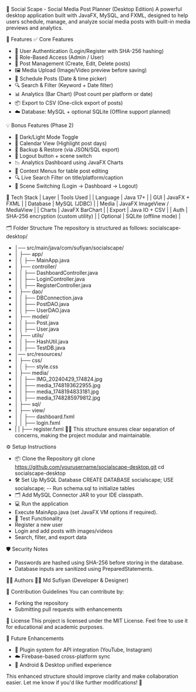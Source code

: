 📱 Social Scape - Social Media Post Planner (Desktop Edition)
A powerful desktop application built with JavaFX, MySQL, and FXML, designed to help users schedule, manage, and analyze social media posts with built-in media previews and analytics.

🚀 Features
✅ Core Features
- 🔐 User Authentication (Login/Register with SHA-256 hashing)
- 👥 Role-Based Access (Admin / User)
- 📝 Post Management (Create, Edit, Delete posts)
- 🖼️ Media Upload (Image/Video preview before saving)
- 📅 Schedule Posts (Date & time picker)
- 🔍 Search & Filter (Keyword + Date filter)
- 📊 Analytics (Bar Chart) (Post count per platform or date)
- 📦 Export to CSV (One-click export of posts)
- ☁️ Database: MySQL + optional SQLite (Offline support planned)

💡 Bonus Features (Phase 2)
- 🎨 Dark/Light Mode Toggle
- 🧭 Calendar View (Highlight post days)
- 💾 Backup & Restore (via JSON/SQL export)
- 🚪 Logout button + scene switch
- 📉 Analytics Dashboard using JavaFX Charts
- 🔁 Context Menus for table post editing
- 🔍 Live Search Filter on title/platform/caption
- 🔄 Scene Switching (Login → Dashboard → Logout)

🧱 Tech Stack
| Layer | Tools Used | 
| Language | Java 17+ | 
| GUI | JavaFX + FXML | 
| Database | MySQL (JDBC) | 
| Media | JavaFX ImageView / MediaView | 
| Charts | JavaFX BarChart | 
| Export | Java IO + CSV | 
| Auth | SHA-256 encryption (custom utility) | 
| Optional | SQLite (offline mode) | 



🗂️ Folder Structure
The repository is structured as follows:
socialscape-desktop/
- │── src/main/java/com/sufiyan/socialscape/
- │   ├── app/
- │   │   ├── MainApp.java
- │   ├── controller/
- │   │   ├── DashboardController.java
- │   │   ├── LoginController.java
- │   │   ├── RegisterController.java
- │   ├── dao/
- │   │   ├── DBConnection.java
- │   │   ├── PostDAO.java
- │   │   ├── UserDAO.java
- │   ├── model/
- │   │   ├── Post.java
- │   │   ├── User.java
- │   ├── utils/
- │   │   ├── HashUtil.java
- │   │   ├── TestDB.java
- │── src/resources/
- │   ├── css/
- │   │   ├── style.css
- │   ├── media/
- │   │   ├── IMG_20240429_174824.jpg
- │   │   ├── media_1748193622955.jpg
- │   │   ├── media_1748194833181.jpg
- │   │   ├── media_1748285979812.jpg
- │   ├── sql/
- │   ├── view/
- │   │   ├── dashboard.fxml
- │   │   ├── login.fxml
- |   |   ├── register.fxml

This structure ensures clear separation of concerns, making the project modular and maintainable.

⚙️ Setup Instructions
- 📦 Clone the Repository
git clone https://github.com/yourusername/socialscape-desktop.git
cd socialscape-desktop
- 🛠️ Set Up MySQL Database
CREATE DATABASE socialscape;
USE socialscape;
-- Run schema.sql to initialize tables
- 🗂️ Add MySQL Connector JAR to your IDE classpath.
- 💻 Run the application
- Execute MainApp.java (set JavaFX VM options if required).
- 🧪 Test Functionality
- Register a new user
- Login and add posts with images/videos
- Search, filter, and export data

🛡️ Security Notes
- Passwords are hashed using SHA-256 before storing in the database.
- Database inputs are sanitized using PreparedStatements.

🧑‍💻 Authors
👨‍💻 Md Sufiyan (Developer & Designer)

🤝 Contribution Guidelines
You can contribute by:
- Forking the repository
- Submitting pull requests with enhancements

📃 License
This project is licensed under the MIT License. Feel free to use it for educational and academic purposes.

🔮 Future Enhancements
- 🔌 Plugin system for API integration (YouTube, Instagram)
- ☁️ Firebase-based cross-platform sync
- 📱 Android & Desktop unified experience

This enhanced structure should improve clarity and make collaboration easier. Let me know if you'd like further modifications! 🚀
